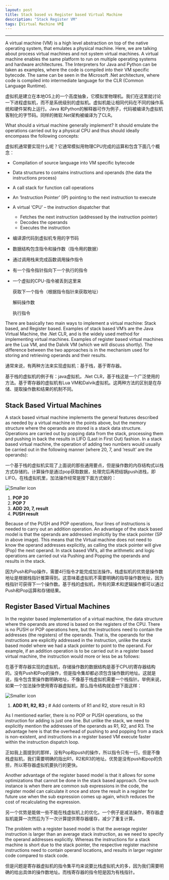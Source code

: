 ```yaml
---
layout: post
title: Stack based vs Register based Virtual Machine
description: "Stack Register VM"
tags: [Virtual Machine VM]
---
```


----------------------

A virtual machine (VM) is a high level abstraction on top of the native operating system, that emulates a physical machine. Here, we are talking about process virtual machines and not system virtual machines. A virtual machine enables the same platform to run on multiple operating systems and hardware architectures. The Interpreters for Java and Python can be taken as examples, where the code is compiled into their VM specific bytecode. The same can be seen in the Microsoft .Net architecture, where code is compiled into intermediate language for the CLR (Common Language Runtime).

虚拟机是建立在本地OS上的一个高度抽象，它模拟里物理机。我们在这里就讨论一下进程虚拟机，而不是系统级别的虚拟机。虚拟机能让相同代码在不同的操作系统和硬件架构上运行。Java 和Python的解释器可作为例子，代码被编译为虚拟机客制化的字节码。同样的微软.Net架构被编译为了CLR。

What should a virtual machine generally implement? It should emulate the operations carried out by a physical CPU and thus should ideally encompass the following concepts:

虚拟机通常要实现什么呢？它通常模拟用物理CPU完成的运算和包含下面几个概念：

- Compilation of source language into VM specific bytecode

- Data structures to contains instructions and operands (the data the instructions process)

- A call stack for function call operations

- An ‘Instruction Pointer’ (IP) pointing to the next instruction to execute

- A virtual ‘CPU’ – the instruction dispatcher that

  - Fetches the next instruction (addressed by the instruction pointer)
  - Decodes the operands
  - Executes the instruction

- 编译源代码到虚拟机专用的字节码

- 数据结构包含指令和操作数（指令用的数据）

- 通过调用栈来完成函数调用操作指令

- 有一个指令指针指向下一个执行的指令

- 一个虚拟的CPU-指令被丢到这里来

  获取下一个指令（根据指令指针来获取地址）

  解码操作数

  执行指令

There are basically two main ways to implement a virtual machine: Stack based, and Register based. Examples of stack based VM’s are the Java Virtual Machine, the .Net CLR, and is the widely used method for implementing virtual machines. Examples of register based virtual machines are the Lua VM, and the Dalvik VM (which we will discuss shortly). The difference between the two approaches is in the mechanism used for storing and retrieving operands and their results.

通常来说，有两种方法来实现虚拟机：基于栈，基于寄存器。

基于栈的虚拟机的例子有：java虚拟机，.Net CLR，基于栈这是一个广泛使用的方法。基于寄存器的虚拟机有Lua VM和Dalvik虚拟机。这两种方法的区别是在存储、提取操作数和结果的机制不同。



## Stack Based Virtual Machines

A stack based virtual machine implements the general features described as needed by a virtual machine in the points above, but the memory structure where the operands are stored is a stack data structure. Operations are carried out by popping data from the stack, processing them and pushing in back the results in LIFO (Last in First Out) fashion. In a stack based virtual machine, the operation of adding two numbers would usually be carried out in the following manner (where 20, 7, and ‘result’ are the operands):

一个基于栈的虚拟机实现了上面说的那些通用要点，但是操作数的内存结构式以栈方式存储的。计算操作是通过pop获取数据，处理完后再把结锅push进栈，即LIFO。在栈虚拟机里，加法操作经常是按下面方式做的：

![Smaller icon](http://amgoodlife.top/images/10/stackadd_thumb.png)

1. **POP 20**
2. **POP 7**
3. **ADD 20, 7, result**
4. **PUSH result**

Because of the PUSH and POP operations, four lines of instructions is needed to carry out an addition operation. An advantage of the stack based model is that the operands are addressed implicitly by the stack pointer (SP in above image). This means that the Virtual machine does not need to know the operand addresses explicitly, as calling the stack pointer will give (Pop) the next operand. In stack based VM’s, all the arithmetic and logic operations are carried out via Pushing and Popping the operands and results in the stack.

因为Push和Pop操作，需要4行指令才能完成加法操作。栈虚拟机的优势是操作数地址是根据栈指针推算得到。这意味着虚拟机不需要明确的指导操作数地址，因为栈指针可获得下一个操作数。基于栈的虚拟机，所有的算术和逻辑操作都可以通过Push和Pop运算和存储结果。

## Register Based Virtual Machines

In the register based implementation of a virtual machine, the data structure where the operands are stored is based on the registers of the CPU. There is no PUSH or POP operations here, but the instructions need to contain the addresses (the registers) of the operands. That is, the operands for the instructions are explicitly addressed in the instruction, unlike the stack based model where we had a stack pointer to point to the operand. For example, if an addition operation is to be carried out in a register based virtual machine, the instruction would more or less be as follows:

在基于寄存器实现的虚拟机，存储操作数的数据结构是基于CPU的寄存器结构的。没有Push和Pop的操作，但是指令集却都必须包含操作数的地址。这就是说，指令包含里操作数明确地址，不像基于栈虚拟机需要一个栈指针。举例来说，如果一个加法操作使用寄存器虚拟机，那么指令结构就会想下面这样：

![Smaller icon](http://amgoodlife.top/images/10/registeradd_thumb.png)

1. **ADD R1, R2, R3** **;**        # Add contents of R1 and R2, store result in R3

As I mentioned earlier, there is no POP or PUSH operations, so the instruction for adding is just one line. But unlike the stack, we need to explicitly mention the addresses of the operands as R1, R2, and R3. The advantage here is that the overhead of pushing to and popping from a stack is non-existent, and instructions in a register based VM execute faster within the instruction dispatch loop.

正如我上面提到的那样，没有Pop和push的操作，所以指令只有一行。但是不像栈虚拟机，我们需要明确的指出R1，R2和R3的地址。优势是没有push和pop的负担，所以寄存器虚拟机要执行的更快。

Another advantage of the register based model is that it allows for some optimizations that cannot be done in the stack based approach. One such instance is when there are common sub expressions in the code, the register model can calculate it once and store the result in a register for future use when the sub expression comes up again, which reduces the cost of recalculating the expression.

另一个优势是能做一些不能在栈虚拟机上的优化。一个例子是减法操作，寄存器虚拟机能算一次然后为下一次计算提供寄存器缓存，减少了重复计算。

The problem with a register based model is that the average register instruction is larger than an average stack instruction, as we need to specify the operand addresses explicitly. Whereas the instructions for a stack machine is short due to the stack pointer, the respective register machine instructions need to contain operand locations, and results in larger register code compared to stack code.

但是问题是寄存器虚拟机的指令集平均来说要比栈虚拟机大的多，因为我们需要明确的给出具体的操作数地址。而栈寄存器的指令短是因为有栈指针。